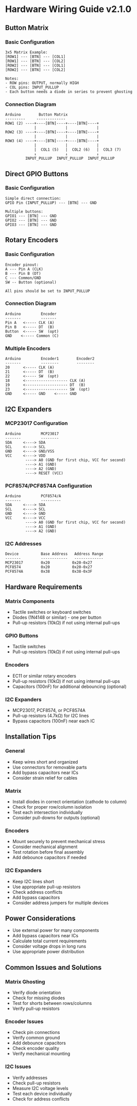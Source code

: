# Hardware Wiring Guide v2.1.0

## Button Matrix
### Basic Configuration
```
3x5 Matrix Example:
[ROW1] --- [BTN] --- [COL1]
[ROW1] --- [BTN] --- [COL2]
[ROW2] --- [BTN] --- [COL1]
[ROW2] --- [BTN] --- [COL2]

Notes:
- ROW pins: OUTPUT, normally HIGH
- COL pins: INPUT_PULLUP
- Each button needs a diode in series to prevent ghosting
```

### Connection Diagram
```
Arduino        Button Matrix
---------     -------------
ROW1 (2) ----+----[BTN]----+----[BTN]----+
             |             |             |
ROW2 (3) ----+----[BTN]----+----[BTN]----+
             |             |             |
ROW3 (4) ----+----[BTN]----+----[BTN]----+
             |             |             |
             |  COL1 (5)   |  COL2 (6)   |  COL3 (7)
             ↓             ↓             ↓
         INPUT_PULLUP  INPUT_PULLUP  INPUT_PULLUP
```

## Direct GPIO Buttons
### Basic Configuration
```
Simple direct connection:
GPIO Pin (INPUT_PULLUP) --- [BTN] --- GND

Multiple buttons:
GPIO1 --- [BTN] --- GND
GPIO2 --- [BTN] --- GND
GPIO3 --- [BTN] --- GND
```

## Rotary Encoders
### Basic Configuration
```
Encoder pinout:
A --- Pin A (CLK)
B --- Pin B (DT)
C --- Common/GND
SW -- Button (optional)

All pins should be set to INPUT_PULLUP
```

### Connection Diagram
```
Arduino         Encoder
-------         -------
Pin A   <----- CLK (A)
Pin B   <----- DT  (B)
Button  <----- SW  (opt)
GND    <----- Common (C)
```

### Multiple Encoders
```
Arduino         Encoder1        Encoder2
-------         --------        --------
20      <----- CLK (A)
21      <----- DT  (B)
22      <----- SW  (opt)
18      <------------------- CLK (A)
19      <------------------- DT  (B)
23      <------------------- SW  (opt)
GND     <----- GND    <----- GND
```

## I2C Expanders

### MCP23017 Configuration
```
Arduino         MCP23017
-------         --------
SDA     <----> SDA
SCL     <----> SCL
GND     <----> GND/VSS
VCC     <----> VDD
         ----> A0 (GND for first chip, VCC for second)
         ----> A1 (GND)
         ----> A2 (GND)
         ----> RESET (VCC)
```

### PCF8574/PCF8574A Configuration
```
Arduino         PCF8574/A
-------         ---------
SDA     <----> SDA
SCL     <----> SCL
GND     <----> GND
VCC     <----> VCC
         ----> A0 (GND for first chip, VCC for second)
         ----> A1 (GND)
         ----> A2 (GND)
```

### I2C Addresses
```
Device          Base Address   Address Range
-------         ------------   -------------
MCP23017        0x20          0x20-0x27
PCF8574         0x20          0x20-0x27
PCF8574A        0x38          0x38-0x3F
```

## Hardware Requirements

### Matrix Components
- Tactile switches or keyboard switches
- Diodes (1N4148 or similar) - one per button
- Pull-up resistors (10kΩ) if not using internal pull-ups

### GPIO Buttons
- Tactile switches
- Pull-up resistors (10kΩ) if not using internal pull-ups

### Encoders
- EC11 or similar rotary encoders
- Pull-up resistors (10kΩ) if not using internal pull-ups
- Capacitors (100nF) for additional debouncing (optional)

### I2C Expanders
- MCP23017, PCF8574, or PCF8574A
- Pull-up resistors (4.7kΩ) for I2C lines
- Bypass capacitors (100nF) near each IC

## Installation Tips

### General
- Keep wires short and organized
- Use connectors for removable parts
- Add bypass capacitors near ICs
- Consider strain relief for cables

### Matrix
- Install diodes in correct orientation (cathode to column)
- Check for proper row/column isolation
- Test each intersection individually
- Consider pull-downs for outputs (optional)

### Encoders
- Mount securely to prevent mechanical stress
- Consider mechanical alignment
- Test rotation before final assembly
- Add debounce capacitors if needed

### I2C Expanders
- Keep I2C lines short
- Use appropriate pull-up resistors
- Check address conflicts
- Add bypass capacitors
- Consider address jumpers for multiple devices

## Power Considerations
- Use external power for many components
- Add bypass capacitors near ICs
- Calculate total current requirements
- Consider voltage drops in long runs
- Use appropriate power distribution

## Common Issues and Solutions

### Matrix Ghosting
- Verify diode orientation
- Check for missing diodes
- Test for shorts between rows/columns
- Verify pull-up resistors

### Encoder Issues
- Check pin connections
- Verify common ground
- Add debounce capacitors
- Check encoder quality
- Verify mechanical mounting

### I2C Issues
- Verify addresses
- Check pull-up resistors
- Measure I2C voltage levels
- Test each device individually
- Check for address conflicts